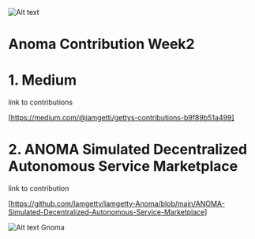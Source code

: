 ![Alt text](https://pbs.twimg.com/media/GzQ5lOFWsAAC1mc?format=jpg&name=large)

# Anoma Contribution Week2
# 1. Medium

link to contributions 

[https://medium.com/@iamgetti/gettys-contributions-b9f89b51a499]

# 2. ANOMA Simulated Decentralized Autonomous Service Marketplace

link to contribution

[https://github.com/Iamgetty/Iamgetty-Anoma/blob/main/ANOMA-Simulated-Decentralized-Autonomous-Service-Marketplace]

![Alt text](https://anoma.net/_next/static/media/learn-the-intent-machine.2c7611f2.png)
Gnoma
